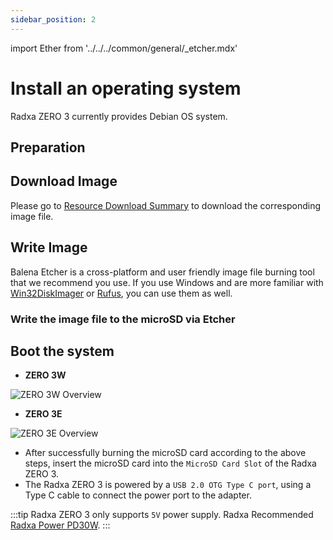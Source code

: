 ```yaml
---
sidebar_position: 2
---
```


import Ether from '../../../common/general/\_etcher.mdx'

# Install an operating system

Radxa ZERO 3 currently provides Debian OS system.

## Preparation

## Download Image

Please go to [Resource Download Summary](./download) to download the corresponding image file.

## Write Image

Balena Etcher is a cross-platform and user friendly image file burning tool that we recommend you use.
If you use Windows and are more familiar with [Win32DiskImager](https://win32diskimager.org) or [Rufus](https://github.com/pbatard/rufus), you can use them as well.

### Write the image file to the microSD via Etcher

<Ether model="zero3" />

## Boot the system

<Tabs queryString="model">
<TabItem value="zero-3w">

- **ZERO 3W**

![ZERO 3W Overview](/img/zero/zero3w/radxa_zero_3w.webp)

</TabItem>
<TabItem value="zero-3e">

- **ZERO 3E**

![ZERO 3E Overview](/img/zero/zero3w/radxa_zero_3e.webp)

</TabItem>
</Tabs>

- After successfully burning the microSD card according to the above steps, insert the microSD card into the `MicroSD Card Slot` of the Radxa ZERO 3.
- The Radxa ZERO 3 is powered by a `USB 2.0 OTG Type C port`, using a Type C cable to connect the power port to the adapter.

:::tip
Radxa ZERO 3 only supports `5V` power supply. Radxa Recommended [Radxa Power PD30W](../accessories/pd-30w).
:::
